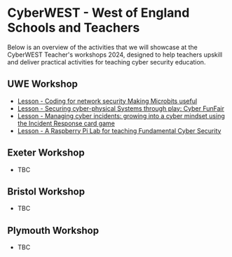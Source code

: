 # CyberWEST - West of England Schools and Teachers

Below is an overview of the activities that we will showcase at the CyberWEST Teacher's workshops 2024, designed to help teachers upskill and deliver practical activities for teaching cyber security education.

## UWE Workshop

* [Lesson - Coding for network security Making Microbits useful](https://github.com/uwe-cyber/teachersworkshop2024/blob/main/lesson-microbitradiosecurity.md)
* [Lesson - Securing cyber-physical Systems through play: Cyber FunFair](https://github.com/uwe-cyber/teachersworkshop2024/blob/main/lesson-cyberfunfair.md)
* [Lesson - Managing cyber incidents: growing into a cyber mindset using the Incident Response card game](#)
* [Lesson - A Raspberry Pi Lab for teaching Fundamental Cyber Security](#)

## Exeter Workshop

* TBC

## Bristol Workshop

* TBC

## Plymouth Workshop

* TBC
